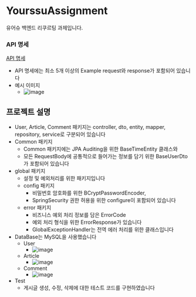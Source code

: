 # YourssuAssignment
유어슈 백엔드 리쿠르팅 과제입니다.

### API 명세
[API 명세](https://documenter.getpostman.com/view/23682054/2s9YC7SBT2)
- API 명세에는 최소 5개 이상의 Example request와 response가 포함되어 있습니다
- 예시 이미지
  - ![image](https://github.com/googoo9918/YourssuAssignment/assets/102513932/7eb22174-22db-46ef-a6bc-745e5394b051)

## 프로젝트 설명
- User, Article, Comment 패키지는 controller, dto, entity, mapper, repository, service로 구분되어 있습니다
- Common 패키지
  - Common 패키지에는 JPA Auditing을 위한 BaseTimeEntity 클래스와
  - 모든 RequestBody에 공통적으로 들어가는 정보를 담기 위한 BaseUserDto가 포함되어 있습니다
- global 패키지
  - 설정 및 예외처리를 위한 패키지입니다
  - config 패키지
    - 비밀번호 암호화를 위한 BCryptPasswordEncoder,
    - SpringSecurity 권한 허용을 위한 configure이 포함되어 있습니다
  - error 패키지
    - 비즈니스 예외 처리 정보를 담은 ErrorCode
    - 예외 처리 형식을 위한 ErrorResponse가 있습니다
    - GlobalExceptionHandler는 전역 에러 처리를 위한 클래스입니다
- DataBase는 MySQL을 사용했습니다
  - User
    - ![image](https://github.com/googoo9918/YourssuAssignment/assets/102513932/f42293bd-09c9-407f-a75d-e3596a446ed8)
  - Article
    - ![image](https://github.com/googoo9918/YourssuAssignment/assets/102513932/362c3f55-b311-4f2d-aefb-e02857a931a4)
  - Comment
    - ![image](https://github.com/googoo9918/YourssuAssignment/assets/102513932/ba87190f-001e-4243-b607-2632320e4455)
- Test
  - 게시글 생성, 수정, 삭제에 대한 테스트 코드를 구현하였습니다

